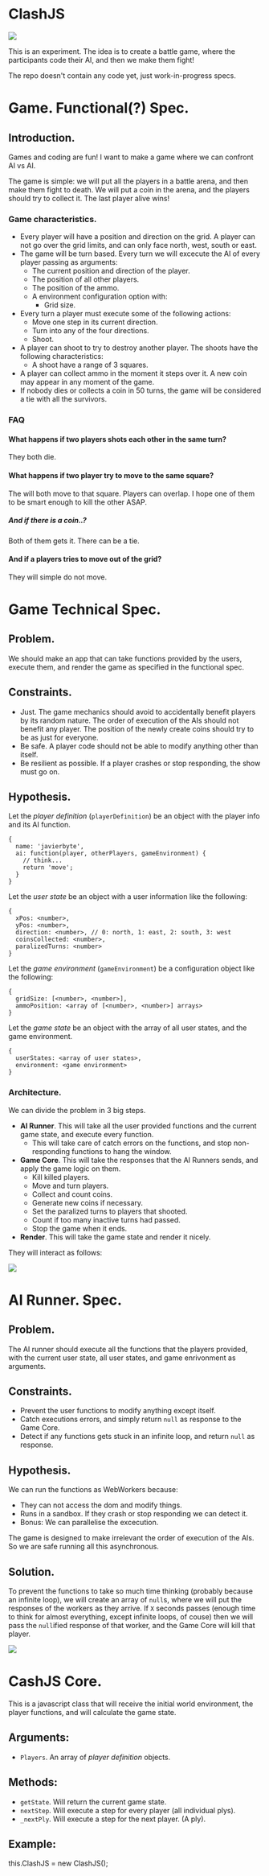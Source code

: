 # ClashJS

![](spec_assets/screnshot.png)

This is an experiment. The idea is to create a battle game, where the participants code their AI, and then we make them fight!

The repo doesn't contain any code yet, just work-in-progress specs.


# Game. Functional(?) Spec.

## Introduction.
Games and coding are fun! I want to make a game where we can confront AI vs AI.

The game is simple: we will put all the players in a battle arena, and then make them fight to death. We will put a coin in the arena, and the players should try to collect it. The last player alive wins!

### Game characteristics.
* Every player will have a position and direction on the grid. A player can not go over the grid limits, and can only face north, west, south or east.
* The game will be turn based. Every turn we will excecute the AI of every player passing as arguments:
  * The current position and direction of the player.
  * The position of all other players.
  * The position of the ammo.
  * A environment configuration option with:
    * Grid size.
* Every turn a player must execute some of the following actions:
  * Move one step in its current direction.
  * Turn into any of the four directions.
  * Shoot.
* A player can shoot to try to destroy another player. The shoots have the following characteristics:
  * A shoot have a range of 3 squares.
* A player can collect ammo in the moment it steps over it. A new coin may appear in any moment of the game.
* If nobody dies or collects a coin in 50 turns, the game will be considered a tie with all the survivors.

### FAQ
#### What happens if two players shots each other in the same turn?
They both die.

#### What happens if two player try to move to the same square?
The will both move to that square. Players can overlap. I hope one of them to be smart enough to kill the other ASAP.

##### And if there is a coin..?
Both of them gets it. There can be a tie.

#### And if a players tries to move out of the grid?
They will simple do not move.


# Game Technical Spec.

## Problem.
We should make an app that can take functions provided by the users, execute them, and render the game as specified in the functional spec.

## Constraints.
* Just. The game mechanics should avoid to accidentally benefit players by its random nature. The order of execution of the AIs should not benefit any player. The position of the newly create coins should try to be as just for everyone.
* Be safe. A player code should not be able to modify anything other than itself.
* Be resilient as possible. If a player crashes or stop responding, the show must go on.

## Hypothesis.

Let the *player definition* (`playerDefinition`) be an object with the player info and its AI function.

    {
      name: 'javierbyte',
      ai: function(player, otherPlayers, gameEnvironment) {
        // think...
        return 'move';
      }
    }

Let the *user state* be an object with a user information like the following:

    {
      xPos: <number>,
      yPos: <number>,
      direction: <number>, // 0: north, 1: east, 2: south, 3: west
      coinsCollected: <number>,
      paralizedTurns: <number>
    }

Let the *game environment* (`gameEnvironment`) be a configuration object like the following:

    {
      gridSize: [<number>, <number>],
      ammoPosition: <array of [<number>, <number>] arrays>
    }

Let the *game state* be an object with the array of all user states, and the game environment.

    {
      userStates: <array of user states>,
      environment: <game environment>
    }

### Architecture.

We can divide the problem in 3 big steps.

* **AI Runner**. This will take all the user provided functions and the current game state, and execute every function.
  * This will take care of catch errors on the functions, and stop non-responding functions to hang the window.
* **Game Core**. This will take the responses that the AI Runners sends, and apply the game logic on them.
  * Kill killed players.
  * Move and turn players.
  * Collect and count coins.
  * Generate new coins if necessary.
  * Set the paralized turns to players that shooted.
  * Count if too many inactive turns had passed.
  * Stop the game when it ends.
* **Render**. This will take the game state and render it nicely.

They will interact as follows:

![](spec_assets/game-blackbox.png)
<!---
sequenceDiagram
AI Runner->> Game Core: Array of objects
Note left of Game Core: The AI runners sends <br/> the results of <br/>executing the code <br/> of every player<br/>on the current game<br/>state.
Game Core->> Render: Game state
Note left of Render: The core applies the<br/>results to the game,<br/>computes the new<br/>state, and sends<br/>it to the render.
Note left of Game Core: The Core sends the<br/>new game state to<br/>the AI runner<br/>to execute all<br/>functions again.
Game Core->>AI Runner: Game State

http://knsv.github.io/mermaid/live_editor/
-->


# AI Runner. Spec.

## Problem.
The AI runner should execute all the functions that the players provided, with the current user state, all user states, and game enrivonment as arguments.

## Constraints.
* Prevent the user functions to modify anything except itself.
* Catch executions errors, and simply return `null` as response to the Game Core.
* Detect if any functions gets stuck in an infinite loop, and return `null` as response.

## Hypothesis.
We can run the functions as WebWorkers because:
* They can not access the dom and modify things.
* Runs in a sandbox. If they crash or stop responding we can detect it.
* Bonus: We can parallelise the excecution.

The game is designed to make irrelevant the order of execution of the AIs. So we are safe running all this asynchronous.

## Solution.
To prevent the functions to take so much time thinking (probably because an infinite loop), we will create an array of `null`s, where we will put the responses of the workers as they arrive. If `X` seconds passes (enough time to think for almost everything, except infinite loops, of couse) then we will pass the `null`ified response of that worker, and the Game Core will kill that player.

![](spec_assets/airunner-blackbox.png)
<!---
sequenceDiagram
Game Core->> AI Runner: Game State
Note left of AI Runner: Starts a countdown<br/>of X seconds.
AI Runner->> Worker0: Arguments
AI Runner->> Worker1: Arguments
Worker1->> AI Runner: Response
AI Runner->> Worker2: Arguments
Worker0->> AI Runner: Response
Worker2->> AI Runner: Response
Note left of AI Runner: When all the workers<br/>responds, or the<br/>countdown hits 0<br/>return the values<br/>to the Game Core.
AI Runner->> Game Core: Results

http://knsv.github.io/mermaid/live_editor/
-->

# CashJS Core.

This is a javascript class that will receive the initial world environment, the player functions, and will calculate the game state.

## Arguments:
  * `Players`. An array of *player definition* objects.

## Methods:
  * `getState`. Will return the current game state.
  * `nextStep`. Will execute a step for every player (all individual plys).
  * `_nextPly`. Will execute a step for the next player. (A ply).

## Example:

  this.ClashJS = new ClashJS();
